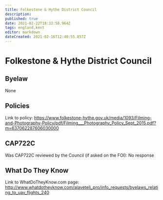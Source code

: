 ```yaml
---
title: Folkestone & Hythe District Council
description: 
published: true
date: 2021-02-22T18:33:58.964Z
tags: england,kent
editor: markdown
dateCreated: 2021-02-16T12:40:55.857Z
---
```


# Folkestone & Hythe District Council


## Byelaw
None

## Policies
Link to policy:
https://www.folkestone-hythe.gov.uk/media/1093/Filming-and-Photography-Policy/pdf/Filming___Photography_Policy_Sept_2015.pdf?m=637062287606030000

## CAP722C

Was CAP722C reviewed by the Council (if asked on the FOI): No response

## What Do They Know

Link to WhatDoTheyKnow.com page:
http://www.whatdotheyknow.com/alaveteli_pro/info_requests/byelaws_relating_to_uav_flights_240

